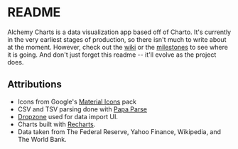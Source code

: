 # README

Alchemy Charts is a data visualization app based off of Charto. It's currently in the very earliest stages of production, so there isn't much to write about at the moment. However, check out the [wiki](https://github.com/ldtcooper/alchemy-chart/wiki) or the [milestones](https://github.com/ldtcooper/alchemy-chart/milestones) to see where it is going.
And don't just forget this readme -- it'll evolve as the project does.

## Attributions
  * Icons from Google's [Material Icons](https://material.io/icons/) pack
  * CSV and TSV parsing done with [Papa Parse](http://papaparse.com/)
  * [Dropzone](https://github.com/react-dropzone/react-dropzone) used for data import UI.
  * Charts built with [Recharts](http://recharts.org/).
  * Data taken from The Federal Reserve, Yahoo Finance, Wikipedia, and The World Bank.

